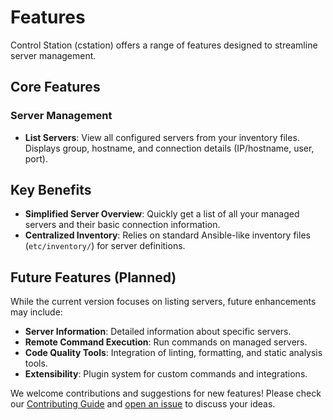 # Features

Control Station (cstation) offers a range of features designed to streamline server management.

## Core Features

### Server Management

- **List Servers**: View all configured servers from your inventory files. Displays group, hostname, and connection details (IP/hostname, user, port).

## Key Benefits

- **Simplified Server Overview**: Quickly get a list of all your managed servers and their basic connection information.
- **Centralized Inventory**: Relies on standard Ansible-like inventory files (`etc/inventory/`) for server definitions.

## Future Features (Planned)

While the current version focuses on listing servers, future enhancements may include:

- **Server Information**: Detailed information about specific servers.
- **Remote Command Execution**: Run commands on managed servers.
- **Code Quality Tools**: Integration of linting, formatting, and static analysis tools.
- **Extensibility**: Plugin system for custom commands and integrations.

We welcome contributions and suggestions for new features! Please check our [Contributing Guide](contributing.md) and [open an issue](https://github.com/yourusername/cstation/issues) to discuss your ideas.
